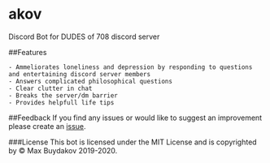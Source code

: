 # akov

Discord Bot for DUDES of 708 discord server

##Features
```
- Ammeliorates loneliness and depression by responding to questions and entertaining discord server members
- Answers complicated philosophical questions
- Clear clutter in chat
- Breaks the server/dm barrier
- Provides helpfull life tips
```
##Feedback
If you find any issues or would like to suggest an improvement please create an [issue](https://github.com/mbuyd/akov/issues/new).

###License
This bot is licensed under the MIT License and is copyrighted by © Max Buydakov 2019-2020.
